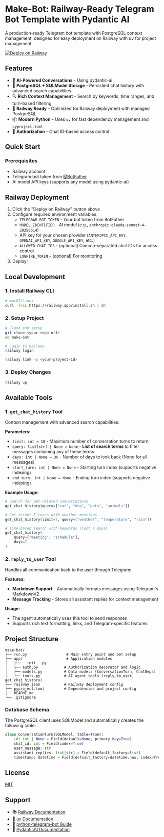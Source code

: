 # Make-Bot: Railway-Ready Telegram Bot Template with Pydantic AI

A production-ready Telegram bot template with PostgreSQL context management, designed for easy deployment on Railway with uv for project management.

[![Deploy on Railway](https://railway.com/button.svg)](https://railway.com/deploy/fr56p3?referralCode=JIh7xZ)



## Features

- 🤖 **AI-Powered Conversations** - Using pydantic-ai
- 💾 **PostgreSQL + SQLModel Storage** - Persistent chat history with advanced search capabilities
- 🔍 **Rich Context Management** - Search by keywords, time ranges, and turn-based filtering
- 🚀 **Railway Ready** - Optimized for Railway deployment with managed PostgreSQL
- 📦 **Modern Python** - Uses `uv` for fast dependency management and `pyproject.toml`
- 🔐 **Authorization** - Chat ID-based access control



## Quick Start

### Prerequisites

- Railway account
- Telegram bot token from [@BotFather](https://t.me/botfather)
- AI model API keys (supports any model using pydantic-ai)



## Railway Deployment

1. Click the "Deploy on Railway" button above
2. Configure required environment variables:
   - `TELEGRAM_BOT_TOKEN` - Your bot token from BotFather
   - `MODEL_IDENTIFIER` - AI model (e.g., `anthropic:claude-sonnet-4-20250514`)
   - API key for your chosen provider (`ANTHROPIC_API_KEY`, `OPENAI_API_KEY`, `GOOGLE_API_KEY`, etc.)
   - `ALLOWED_CHAT_IDS` - (optional) Comma-separated chat IDs for access control
   - `LOGFIRE_TOKEN` - (optional) For monitoring
3. Deploy!



## Local Development

### 1. Install Railway CLI

```bash
# macOS/Linux
curl -fsSL https://railway.app/install.sh | sh
```

### 2. Setup Project

```bash
# Clone and setup
git clone <your-repo-url>
cd make-bot

# Login to Railway
railway login

railway link -p <your-project-id>

```

### 3. Deploy Changes

```bash
railway up
```



## Available Tools

### 1. `get_chat_history` Tool

Context management with advanced search capabilities:

**Parameters:**
- `limit: int = 10` - Maximum number of conversation turns to return
- `query: list[str] | None = None` - **List of search terms** to filter messages containing any of these terms
- `days: int | None = 30` - Number of days to look back (None for all messages)
- `start_turn: int | None = None` - Starting turn index (supports negative indexing)
- `end_turn: int | None = None` - Ending turn index (supports negative indexing)

**Example Usage:**
```python
# Search for pet-related conversations
get_chat_history(query=["cat", "dog", "pets", "animals"])

# Get recent 5 turns with weather mentions
get_chat_history(limit=5, query=["weather", "temperature", "rain"])

# Time-based search with keywords (last 7 days)
get_chat_history(
    query=["meeting", "schedule"],
    days=7
)
```

### 2. `reply_to_user` Tool

Handles all communication back to the user through Telegram:

**Features:**
- **Markdown Support** - Automatically formats messages using Telegram's MarkdownV2
- **Message Tracking** - Stores all assistant replies for context management

**Usage:**
- The agent automatically uses this tool to send responses
- Supports rich text formatting, links, and Telegram-specific features

## Project Structure

```
make-bot/
├── run.py                  # Main entry point and bot setup
├── app/                    # Application modules
│   ├── __init__.py
│   ├── auth.py            # Authorization decorator and logic
│   ├── models.py          # Data models (ConversationTurn, ChatDeps)
│   └── tools.py           # AI agent tools (reply_to_user, get_chat_history)
├── railway.json           # Railway deployment config
├── pyproject.toml         # Dependencies and project config
├── README.md
└── .gitignore
```

### Database Schema

The PostgreSQL client uses SQLModel and automatically creates the following table:

```python
class ConversationTurn(SQLModel, table=True):
    id: int | None = Field(default=None, primary_key=True)
    chat_id: int = Field(index=True)
    user_message: str
    assistant_replies: list[str] = Field(default_factory=list)
    timestamp: datetime = Field(default_factory=datetime.now, index=True)
```



## License

[MIT](LICENSE)



## Support

- 📚 [Railway Documentation](https://docs.railway.app/)
- 🔧 [uv Documentation](https://docs.astral.sh/uv/)
- 🤖 [python-telegram-bot Guide](https://docs.python-telegram-bot.org/)
- 🧠 [PydanticAI Documentation](https://ai.pydantic.dev/)
